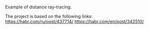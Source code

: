 Example of distance ray-tracing.

The project is based on the following links:
https://habr.com/ru/post/437714/
https://habr.com/en/post/342510/

